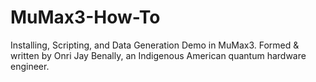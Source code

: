 # MuMax3-How-To
Installing, Scripting, and Data Generation Demo in MuMax3. Formed &amp; written by Onri Jay Benally, an Indigenous American quantum hardware engineer.
